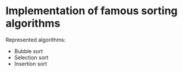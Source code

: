 # Implementation of famous sorting algorithms

Represented algorithms:
* Bubble sort
* Selection sort
* Insertion sort
